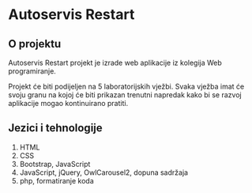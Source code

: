 # Autoservis Restart

## O projektu

Autoservis Restart projekt je izrade web aplikacije iz kolegija Web programiranje. 

Projekt će biti podijeljen na 5 laboratorijskih vježbi. Svaka vježba imat će svoju granu na kojoj će biti prikazan trenutni napredak kako bi se razvoj aplikacije mogao kontinuirano pratiti.

## Jezici i tehnologije 

  1. HTML
  2. CSS
  3. Bootstrap, JavaScript
  4. JavaScript, jQuery, OwlCarousel2, dopuna sadržaja
  5. php, formatiranje koda
